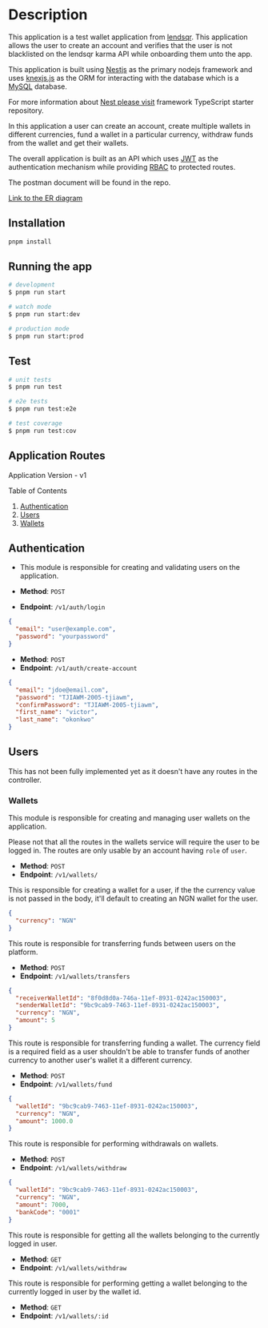 # Description

This application is a test wallet application from [lendsqr](https://lendsqr.com). This application allows the user to create an account and verifies that the user is not blacklisted on the lendsqr karma API while onboarding them unto the app.

This application is built using [Nestjs](https://nestjs.org) as the primary nodejs framework and uses [knexjs.js](https://knexjs.com) as the ORM for interacting with the database which is a [MySQL](https://mysql.com) database.

For more information about [Nest please visit](https://github.com/nestjs/nest) framework TypeScript starter repository.

In this application a user can create an account, create multiple wallets in different currencies, fund a wallet in a particular currency, withdraw funds from the wallet and get their wallets.

The overall application is built as an API which uses [JWT](https://auth0.com/docs/secure/tokens/json-web-tokens) as the authentication mechanism while providing [RBAC](https://auth0.com/docs/manage-users/access-control/rbac) to protected routes.

The postman document will be found in the repo.

[Link to the ER diagram](https://erd.dbdesigner.net/designer/schema/1726586104-lendsqr-be-test)

## Installation

```bash
pnpm install
```

## Running the app

```bash
# development
$ pnpm run start

# watch mode
$ pnpm run start:dev

# production mode
$ pnpm run start:prod
```

## Test

```bash
# unit tests
$ pnpm run test

# e2e tests
$ pnpm run test:e2e

# test coverage
$ pnpm run test:cov
```

## Application Routes

Application Version - v1

Table of Contents

1. [Authentication](#authentication)
2. [Users](#users)
3. [Wallets](#wallets)

## Authentication

- This module is responsible for creating and validating users on the application.

- **Method**: `POST`
- **Endpoint**: `/v1/auth/login`

```json
{
  "email": "user@example.com",
  "password": "yourpassword"
}
```

- **Method**: `POST`
- **Endpoint**: `/v1/auth/create-account`

```json
{
  "email": "jdoe@email.com",
  "password": "TJIAWM-2005-tjiawm",
  "confirmPassword": "TJIAWM-2005-tjiawm",
  "first_name": "victor",
  "last_name": "okonkwo"
}
```

## Users

This has not been fully implemented yet as it doesn't have any routes in the controller.

### Wallets

This module is responsible for creating and managing user wallets on the application.

Please not that all the routes in the wallets service will require the user to be logged in. The routes are only usable by an account having `role` of `user`.

- **Method**: `POST`
- **Endpoint**: `/v1/wallets/`

This is responsible for creating a wallet for a user, if the the currency value is not passed in the body, it'll default to creating an NGN wallet for the user.

```json
{
  "currency": "NGN"
}
```

This route is responsible for transferring funds between users on the platform.

- **Method**: `POST`
- **Endpoint**: `/v1/wallets/transfers`

```json
{
  "receiverWalletId": "8f0d8d0a-746a-11ef-8931-0242ac150003",
  "senderWalletId": "9bc9cab9-7463-11ef-8931-0242ac150003",
  "currency": "NGN",
  "amount": 5
}
```

This route is responsible for transferring funding a wallet.
The currency field is a required field as a user shouldn't be able to transfer funds of another currency to another user's wallet it a different currency.

- **Method**: `POST`
- **Endpoint**: `/v1/wallets/fund`

```json
{
  "walletId": "9bc9cab9-7463-11ef-8931-0242ac150003",
  "currency": "NGN",
  "amount": 1000.0
}
```

This route is responsible for performing withdrawals on wallets.

- **Method**: `POST`
- **Endpoint**: `/v1/wallets/withdraw`

```json
{
  "walletId": "9bc9cab9-7463-11ef-8931-0242ac150003",
  "currency": "NGN",
  "amount": 7000,
  "bankCode": "0001"
}
```

This route is responsible for getting all the wallets belonging to the currently logged in user.

- **Method**: `GET`
- **Endpoint**: `/v1/wallets/withdraw`

This route is responsible for performing getting a wallet belonging to the currently logged in user by the wallet id.

- **Method**: `GET`
- **Endpoint**: `/v1/wallets/:id`
